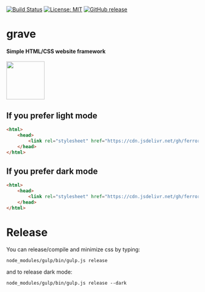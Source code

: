 [![Build Status](https://travis-ci.org/Ferror/grave.svg?branch=master)](https://travis-ci.org/Ferror/grave)
[![License: MIT](https://img.shields.io/apm/l/vim-mode.svg)](https://opensource.org/licenses/MIT)
[![GitHub release](https://img.shields.io/github/v/release/ferror/grave.svg)](https://github.com/Ferror/grave/releases)

# grave
#### Simple HTML/CSS website framework

<img src="https://assets.malcherczyk.com/icons/icon_g.svg" width="100" height="100">

## If you prefer light mode

```html
<html>
    <head>
        <link rel="stylesheet" href="https://cdn.jsdelivr.net/gh/ferror/grave@gh-pages/3.0/grave.min.css">
    </head>
</html>
```

## If you prefer dark mode

```html
<html>
    <head>
        <link rel="stylesheet" href="https://cdn.jsdelivr.net/gh/ferror/grave@gh-pages/3.0/grave-dark.min.css">
    </head>
</html>
```

# Release

You can release/compile and minimize css by typing:
```
node_modules/gulp/bin/gulp.js release
```

and to release dark mode:
```
node_modules/gulp/bin/gulp.js release --dark
```
